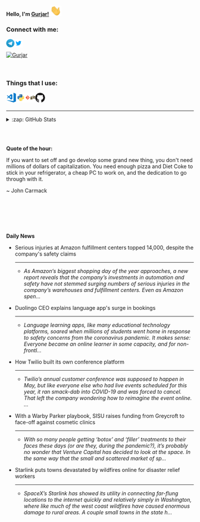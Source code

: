 #### Hello, I'm [Gurjar!](https://GurjarKing.github.io) <img src="https://raw.githubusercontent.com/ABSphreak/ABSphreak/master/gifs/Hi.gif" width="30px"></h2>


### Connect with me:

[<img align="left" alt="Gurjar | Telegram" width="22px" src="https://raw.githubusercontent.com/github/explore/80688e429a7d4ef2fca1e82350fe8e3517d3494d/topics/telegram/telegram.png" />][Telegram]
[<img align="left" alt="Gurjar | Twitter" width="22px" src="https://raw.githubusercontent.com/github/explore/80688e429a7d4ef2fca1e82350fe8e3517d3494d/topics/twitter/twitter.png" />][Twitter]
<br >
<br >
<a href="https://github.com/GurjarKing"><img src="https://komarev.com/ghpvc/?username=GurjarKing" alt="Gurjar" /></a> <br />
<br />
<br />
<!-- <br >

![](https://visitor-badge.glitch.me/badge?page_id=GurjarKing)

<br /> -->

### Things that I use:

[<img align="left" alt="Visual Studio Code" width="26px" src="https://raw.githubusercontent.com/github/explore/80688e429a7d4ef2fca1e82350fe8e3517d3494d/topics/visual-studio-code/visual-studio-code.png" />][VSCode]
[<img align="left" alt="Python" width="26px" src="https://raw.githubusercontent.com/github/explore/80688e429a7d4ef2fca1e82350fe8e3517d3494d/topics/python/python.png" />][Python]
[<img align="left" alt="Git" width="26px" src="https://raw.githubusercontent.com/github/explore/80688e429a7d4ef2fca1e82350fe8e3517d3494d/topics/git/git.png" />][Git]
[<img align="left" alt="GitHub" width="26px" src="https://raw.githubusercontent.com/github/explore/78df643247d429f6cc873026c0622819ad797942/topics/github/github.png" />][Github]

<br />
<br />

---
<details>
  <summary>:zap: GitHub Stats</summary>

<img align="left" alt="Gurjar's Github Stats" src="https://github-readme-stats.vercel.app/api?username=GurjarKing&show_icons=true&hide_border=true&count_private=true&include_all_commit=true&theme=algolia" />

</details>

<!-- ### 🔔 My latest tweet
<a href="https://twitter.com/Gurjar_King43" target="_blank">
	<img src="https://github.com/GurjarKing/GurjarKing/raw/master/tweet.png" width="70%" align="center" alt="Click to view on Twitter" title="My latest tweet, as an image"/>
</a> -->
<br>

<pre>

</pre>

**Quote of the hour:**

If you want to set off and go develop some grand new thing, you don't need millions of dollars of capitalization. You need enough pizza and Diet Coke to stick in your refrigerator, a cheap PC to work on, and the dedication to go through with it.

~ John Carmack
<pre>

</pre>
<br>
<pre>


</pre>
<strong>Daily News</strong>
  
  - Serious injuries at Amazon fulfillment centers topped 14,000, despite the company's safety claims
     <hr/>
     
      - *As Amazon‘s biggest shopping day of the year approaches, a new report reveals that the company’s investments in automation and safety have not stemmed surging numbers of serious injuries in the company’s warehouses and fulfillment centers. Even as Amazon spen…*
     
  - Duolingo CEO explains language app's surge in bookings
      <hr/>
      
      - *Language learning apps, like many educational technology platforms, soared when millions of students went home in response to safety concerns from the coronavirus pandemic. It makes sense: Everyone became an online learner in some capacity, and for non-frontl…*
      
  - How Twilio built its own conference platform
      <hr/>
      
      - *Twilio’s annual customer conference was supposed to happen in May, but like everyone else who had live events scheduled for this year, it ran smack-dab into COVID-19 and was forced to cancel. That left the company wondering how to reimagine the event online. …*
      
  - With a Warby Parker playbook, SISU raises funding from Greycroft to face-off against cosmetic clinics
      <hr/>
      
      - *With so many people getting ‘botox’ and ‘filler’ treatments to their faces these days (or are they, during the pandemic?), it’s probably no wonder that Venture Capital has decided to look at the space. In the same way that the small and scattered market of sp…*
       
  - Starlink puts towns devastated by wildfires online for disaster relief workers
      <hr/>
       
       - *SpaceX’s Starlink has showed its utility in connecting far-flung locations to the internet quickly and relatively simply in Washington, where like much of the west coast wildfires have caused enormous damage to rural areas. A couple small towns in the state h…*
      

<br />

[VSCode]: https://code.visualstudio.com/
[Python]: https://www.python.org/
[Git]: https://git-scm.com/
[Github]: https://github.com/
[Telegram]: https://t.me/Gurjar_King/
[Twitter]: https://twitter.com/Gurjar_King43/
